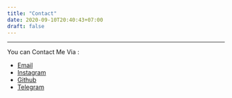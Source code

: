 ```yaml
---
title: "Contact"
date: 2020-09-10T20:40:43+07:00
draft: false
---
```


---------------------------

You can Contact Me Via :

* [Email](mailto:jokopurnomo07@pm.me)
* [Instagram](https://instagram.com/rokiadhytama)
* [Github](https://github.com/jokopurnomo07)
* [Telegram](https://t.me/JokoGanss)

